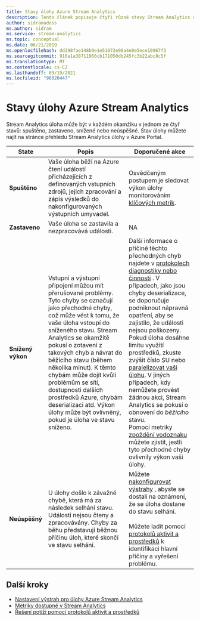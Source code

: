 ```yaml
---
title: Stavy úlohy Azure Stream Analytics
description: Tento článek popisuje čtyři různé stavy Stream Analytics úlohy. spuštění, zastavení, degradace a selhání.
author: sidramadoss
ms.author: sidram
ms.service: stream-analytics
ms.topic: conceptual
ms.date: 06/21/2019
ms.openlocfilehash: dd298fae148b9e1e51072e98a4e0e5ece10967f3
ms.sourcegitcommit: 910a1a38711966cb171050db245fc3b22abc8c5f
ms.translationtype: MT
ms.contentlocale: cs-CZ
ms.lasthandoff: 03/19/2021
ms.locfileid: "98020447"
---
```

# <a name="azure-stream-analytics-job-states"></a>Stavy úlohy Azure Stream Analytics

Stream Analytics úloha může být v každém okamžiku v jednom ze čtyř stavů: spuštěno, zastaveno, snížené nebo neúspěšné. Stav úlohy můžete najít na stránce přehledu Stream Analytics úlohy v Azure Portal. 

| State | Popis | Doporučené akce |
| --- | --- | --- |
| **Spuštěno** | Vaše úloha běží na Azure čtení událostí přicházejících z definovaných vstupních zdrojů, jejich zpracování a zápis výsledků do nakonfigurovaných výstupních umyvadel. | Osvědčeným postupem je sledovat výkon úlohy monitorováním [klíčových metrik](./stream-analytics-set-up-alerts.md#scenarios-to-monitor). |
| **Zastaveno** | Vaše úloha se zastavila a nezpracovává události. | NA | 
| **Snížený výkon** | Vstupní a výstupní připojení můžou mít přerušované problémy. Tyto chyby se označují jako přechodné chyby, což může vést k tomu, že vaše úloha vstoupí do sníženého stavu. Stream Analytics se okamžitě pokusí o zotavení z takových chyb a návrat do běžícího stavu (během několika minut). K těmto chybám může dojít kvůli problémům se sítí, dostupnosti dalších prostředků Azure, chybám deserializaci atd. Výkon úlohy může být ovlivněný, pokud je úloha ve stavu sníženo.| Další informace o příčině těchto přechodných chyb najdete v [protokolech diagnostiky nebo činnosti](./stream-analytics-job-diagnostic-logs.md#debugging-using-activity-logs) . V případech, jako jsou chyby deserializace, se doporučuje podniknout nápravná opatření, aby se zajistilo, že události nejsou poškozeny. Pokud úloha dosáhne limitu využití prostředků, zkuste zvýšit číslo SU nebo [paralelizovat vaši úlohu](./stream-analytics-parallelization.md). V jiných případech, kdy nemůžete provést žádnou akci, Stream Analytics se pokusí o obnovení do *běžícího* stavu. <br> Pomocí metriky [zpoždění vodoznaku](./stream-analytics-set-up-alerts.md#scenarios-to-monitor) můžete zjistit, jestli tyto přechodné chyby ovlivnily výkon vaší úlohy.|
| **Neúspěšný** | U úlohy došlo k závažné chybě, která má za následek selhání stavu. Události nejsou čteny a zpracovávány. Chyby za běhu představují běžnou příčinu úloh, které skončí ve stavu selhání. | Můžete [nakonfigurovat výstrahy](./stream-analytics-set-up-alerts.md#set-up-alerts-in-the-azure-portal) , abyste se dostali na oznámení, že se úloha dostane do stavu selhání. <br> <br>Můžete ladit pomocí [protokolů aktivit a prostředků](./stream-analytics-job-diagnostic-logs.md#debugging-using-activity-logs) k identifikaci hlavní příčiny a vyřešení problému.|

## <a name="next-steps"></a>Další kroky
* [Nastavení výstrah pro úlohy Azure Stream Analytics](stream-analytics-set-up-alerts.md)
* [Metriky dostupné v Stream Analytics](./stream-analytics-monitoring.md#metrics-available-for-stream-analytics)
* [Řešení potíží pomocí protokolů aktivit a prostředků](./stream-analytics-job-diagnostic-logs.md)
